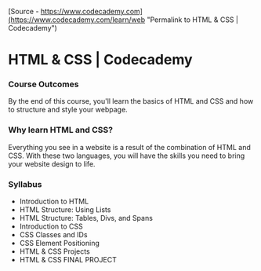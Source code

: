 
[Source - https://www.codecademy.com](https://www.codecademy.com/learn/web "Permalink to HTML &amp; CSS | Codecademy")

# HTML &amp; CSS | Codecademy

### Course Outcomes

By the end of this course, you'll learn the basics of HTML and CSS and how to structure and style your webpage.

### Why learn HTML and CSS? 

Everything you see in a website is a result of the combination of HTML and CSS. With these two languages, you will have the skills you need to bring your website design to life.

### Syllabus

* Introduction to HTML
* HTML Structure: Using Lists
* HTML Structure: Tables, Divs, and Spans
* Introduction to CSS
* CSS Classes and IDs
* CSS Element Positioning
* HTML & CSS Projects
* HTML & CSS FINAL PROJECT
  